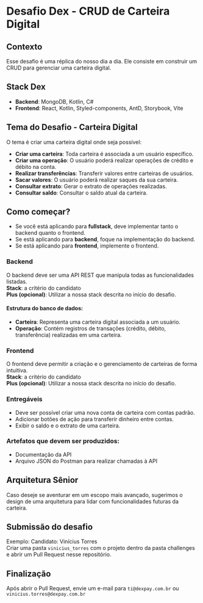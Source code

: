 
# Desafio Dex - CRUD de Carteira Digital

## Contexto
Esse desafio é uma réplica do nosso dia a dia. Ele consiste em construir um CRUD para gerenciar uma carteira digital.

## Stack Dex
- **Backend**: MongoDB, Kotlin, C#
- **Frontend**: React, Kotlin, Styled-components, AntD, Storybook, Vite

## Tema do Desafio - Carteira Digital
O tema é criar uma carteira digital onde seja possível:
- **Criar uma carteira**: Toda carteira é associada a um usuário específico.
- **Criar uma operação**: O usuário poderá realizar operações de crédito e débito na conta.
- **Realizar transferências**: Transferir valores entre carteiras de usuários.
- **Sacar valores**: O usuário poderá realizar saques da sua carteira.
- **Consultar extrato**: Gerar o extrato de operações realizadas.
- **Consultar saldo**: Consultar o saldo atual da carteira.

## Como começar?
- Se você está aplicando para **fullstack**, deve implementar tanto o backend quanto o frontend.
- Se está aplicando para **backend**, foque na implementação do backend.
- Se está aplicando para **frontend**, implemente o frontend.

### Backend
O backend deve ser uma API REST que manipula todas as funcionalidades listadas.  
**Stack**: a critério do candidato  
**Plus (opcional)**: Utilizar a nossa stack descrita no início do desafio.

#### Estrutura do banco de dados:
- **Carteira**: Representa uma carteira digital associada a um usuário.
- **Operação**: Contém registros de transações (crédito, débito, transferência) realizadas em uma carteira.

### Frontend
O frontend deve permitir a criação e o gerenciamento de carteiras de forma intuitiva.  
**Stack**: a critério do candidato  
**Plus (opcional)**: Utilizar a nossa stack descrita no início do desafio.

### Entregáveis
- Deve ser possível criar uma nova conta de carteira com contas padrão.
- Adicionar botões de ação para transferir dinheiro entre contas.
- Exibir o saldo e o extrato de uma carteira.

### Artefatos que devem ser produzidos:
- Documentação da API
- Arquivo JSON do Postman para realizar chamadas à API

## Arquitetura Sênior
Caso deseje se aventurar em um escopo mais avançado, sugerimos o design de uma arquitetura para lidar com funcionalidades futuras da carteira.

## Submissão do desafio
Exemplo: 
Candidato: Vinícius Torres  
Criar uma pasta `vinicius_torres` com o projeto dentro da pasta challenges e abrir um Pull Request nesse repositório.

## Finalização
Após abrir o Pull Request, envie um e-mail para `ti@dexpay.com.br` ou `vinicius.torres@dexpay.com.br`
